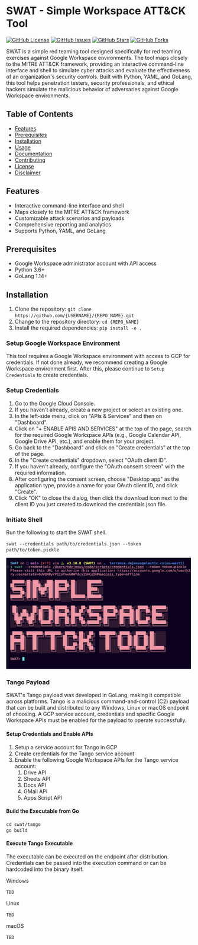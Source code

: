 # SWAT - Simple Workspace ATT&CK Tool
[![GitHub License](https://img.shields.io/github/license/{USERNAME}/{REPO_NAME})](LICENSE)
[![GitHub Issues](https://img.shields.io/github/issues/{USERNAME}/{REPO_NAME})](https://github.com/{USERNAME}/{REPO_NAME}/issues)
[![GitHub Stars](https://img.shields.io/github/stars/{USERNAME}/{REPO_NAME})](https://github.com/{USERNAME}/{REPO_NAME}/stargazers)
[![GitHub Forks](https://img.shields.io/github/forks/{USERNAME}/{REPO_NAME})](https://github.com/{USERNAME}/{REPO_NAME}/network)

SWAT is a simple red teaming tool designed specifically for red teaming exercises against Google Workspace environments. The tool maps closely to the MITRE ATT&CK framework, providing an interactive command-line interface and shell to simulate cyber attacks and evaluate the effectiveness of an organization's security controls. Built with Python, YAML, and GoLang, this tool helps penetration testers, security professionals, and ethical hackers simulate the malicious behavior of adversaries against Google Workspace environments.

## Table of Contents

- [Features](#features)
- [Prerequisites](#prerequisites)
- [Installation](#installation)
- [Usage](#usage)
- [Documentation](#documentation)
- [Contributing](#contributing)
- [License](#license)
- [Disclaimer](#disclaimer)

## Features

- Interactive command-line interface and shell
- Maps closely to the MITRE ATT&CK framework
- Customizable attack scenarios and payloads
- Comprehensive reporting and analytics
- Supports Python, YAML, and GoLang

## Prerequisites

- Google Workspace administrator account with API access
- Python 3.6+
- GoLang 1.14+

## Installation

1. Clone the repository: `git clone https://github.com/{USERNAME}/{REPO_NAME}.git`
2. Change to the repository directory: `cd {REPO_NAME}`
3. Install the required dependencies: `pip install -e .`

### Setup Google Workspace Environment
This tool requires a Google Workspace environment with access to GCP for credentials. If not done already, we recommend creating a Google Workspace environment first. After this, please continue to `Setup Credentials` to create credentials.

### Setup Credentials
1. Go to the Google Cloud Console.
2. If you haven't already, create a new project or select an existing one.
3. In the left-side menu, click on "APIs & Services" and then on "Dashboard".
4. Click on "+ ENABLE APIS AND SERVICES" at the top of the page, search for the required Google Workspace APIs (e.g., Google Calendar API, Google Drive API, etc.), and enable them for your project.
5. Go back to the "Dashboard" and click on "Create credentials" at the top of the page.
6. In the "Create credentials" dropdown, select "OAuth client ID".
7. If you haven't already, configure the "OAuth consent screen" with the required information.
8. After configuring the consent screen, choose "Desktop app" as the application type, provide a name for your OAuth client ID, and click "Create".
9. Click "OK" to close the dialog, then click the download icon next to the client ID you just created to download the credentials.json file.

### Initiate Shell
Run the following to start the SWAT shell.

```
swat --credentials path/to/credentials.json --token path/to/token.pickle
```
<img src="/swat/assets/swat_shell.png"  width="500" height="300">

### Tango Payload
SWAT's Tango payload was developed in GoLang, making it compatible across platforms. Tango is a malicious command-and-control (C2) payload that can be built and distributed to any Windows, Linux or macOS endpoint of choosing. A GCP service account, credentials and specific Google Workspace APIs must be enabled for the payload to operate successfully.

#### Setup Credentials and Enable APIs
1. Setup a service account for Tango in GCP
2. Create credentials for the Tango service account
3. Enable the following Google Workspace APIs for the Tango service account:
   1. Drive API
   2. Sheets API
   3. Docs API
   4. GMail API
   5. Apps Script API

#### Build the Executable from Go

```
cd swat/tango
go build
```

#### Execute Tango Executable
The executable can be executed on the endpoint after distribution. Credentials can be passed into the execution command or can be hardcoded into the binary itself.

Windows
```
TBD
```

Linux
```
TBD
```

macOS
```
TBD
```













